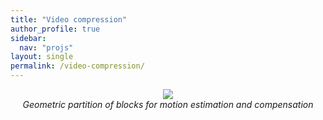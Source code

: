 ```yaml
---
title: "Video compression"
author_profile: true
sidebar:
  nav: "projs"
layout: single
permalink: /video-compression/
---
```


<p style="text-align:center;">
  <img src="https://github.com/DiogoCaetanoGarcia/minimal-mistakes/raw/master/assets/images/shields_wedge.gif"><br>
  <i>Geometric partition of blocks for motion estimation and compensation</i><br>
  <!-- ![alt text](https://github.com/DiogoCaetanoGarcia/minimal-mistakes/raw/master/assets/images/shields_wedge.gif)

  _Geometric partition of blocks for motion estimation and compensation_ -->
</p>

The Group started researching several aspects of image and video compression, such as:

* [Encoding complexity](http://queiroz.divp.org/papers/jcis2015tiago.pdf)
* [Wyner-Ziv coding](http://queiroz.divp.org/papers/tcsvt_bruno_2009.pdf)
* [Scanned document compression](https://ieeexplore.ieee.org/document/6476018)
* [Intra prediction](http://queiroz.divp.org/papers/spl_diogo_intrapred.pdf)
* [Motion estimation](http://queiroz.divp.org/papers/MMSP2017_motion.pdf)

Furthermore, our work on [non-rectangular](http://queiroz.divp.org/papers/icip06wedge.pdf) [block partition](http://queiroz.divp.org/papers/icip09wedgeme.pdf) was later adopted by the [AV1 open video coding standard](https://en.wikipedia.org/wiki/AV1).


<!-- * Wedges
* Light field image compression
* Video encoding complexity reduction
* Wyner-Ziv coding
* Super-resolution
* Scanned document compression
* Transcoding
* Motion estimation and intra prediction
* Brazillian digital TV standard
 -->